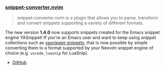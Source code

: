 <h3 id="update-snippet-converter.nvim">
  <a href="#update-snippet-converter.nvim">
    <span class="icon-text">
      <span class="icon">
        <i class="fa-solid fa-book"></i>
      </span>
      </span>
      <span>snippet-converter.nvim</span>
    </a>
  </h3>
</h3>

> snippet-converter.nvim is a plugin that allows you to parse, transform and convert snippets supporting a variety of different formats.

The new version **1.4.0** now supports snippets created for the Emacs snippet engine YASnippet! If you're an Emacs user and want to keep using
snippet collections such as [yasnippet-snippets](https://github.com/AndreaCrotti/yasnippet-snippets), that is now possible by simple converting
them to a format supported by your Neovim snippet engine of choice (e.g. `vscode_luasnip` for LuaSnip).

- [GitHub](https://github.com/smjonas/snippet-converter.nvim)
